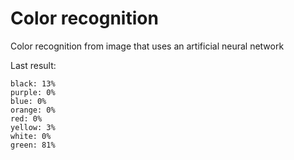# Color recognition
Color recognition from image that uses an artificial neural network

Last result:
```
black: 13%
purple: 0%
blue: 0%
orange: 0%
red: 0%
yellow: 3%
white: 0%
green: 81%
```
